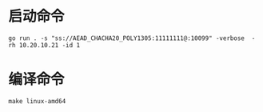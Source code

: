 # 启动命令
```shell
go run . -s "ss://AEAD_CHACHA20_POLY1305:11111111@:10099" -verbose  -rh 10.20.10.21 -id 1
```

# 编译命令
```shell
make linux-amd64
```